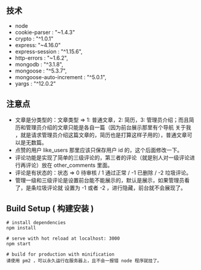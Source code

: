 ## 技术

- node
- cookie-parser : "~1.4.3"
- crypto : "^1.0.1"
- express: "~4.16.0"
- express-session : "^1.15.6",
- http-errors : "~1.6.2",
- mongodb : "^3.1.8",
- mongoose : "^5.3.7",
- mongoose-auto-increment : "^5.0.1",
- yargs : "^12.0.2"

## 注意点

- 文章是分类型的：文章类型 => 1: 普通文章，2: 简历，3: 管理员介绍；而且简历和管理员介绍的文章只能是各自一篇（因为前台展示那里有个导航 关于我 ，就是请求管理员介绍这篇文章的，简历也是打算这样子用的），普通文章可以是无数篇。
- 点赞的用户 like_users 那里应该只保存用户 id 的，这个后面修改一下。
- 评论功能是实现了简单的三级评论的，第三者的评论（就是别人对一级评论进行再评论）放在 other_comments 里面。
- 评论是有状态的：状态 => 0 待审核 / 1 通过正常 / -1 已删除 / -2 垃圾评论。
- 管理一级和三级评论是设置前台能不能展示的，默认是展示，如果管理员看了，是条垃圾评论就 设置为 -1 或者 -2 ，进行隐藏，前台就不会展现了。

## Build Setup ( 构建安装 )

```
# install dependencies
npm install

# serve with hot reload at localhost: 3000
npm start

# build for production with minification
请使用 pm2 ，可以永久运行在服务器上，且不会一报错 node 程序就挂了。
```

